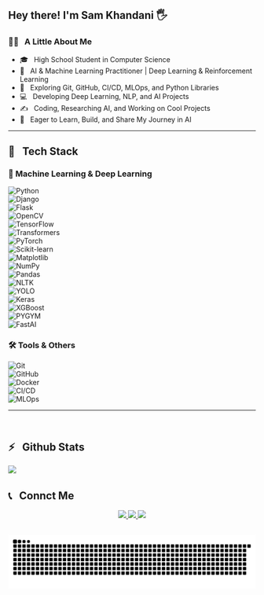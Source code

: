 <h2>Hey there! I'm Sam Khandani 🖐</h2>

<h3>👨‍💻 &nbsp; A Little About Me</h3>

<ul>
  <li>🎓 &nbsp; High School Student in Computer Science</li>
  <li>💼 &nbsp; AI & Machine Learning Practitioner | Deep Learning & Reinforcement Learning</li>
  <li>🌱 &nbsp; Exploring Git, GitHub, CI/CD, MLOps, and Python Libraries</li>
  <li>💻 &nbsp; Developing Deep Learning, NLP, and AI Projects</li>
  <li>✍️ &nbsp; Coding, Researching AI, and Working on Cool Projects</li>
  <li>🚀 &nbsp; Eager to Learn, Build, and Share My Journey in AI</li>
</ul>

<hr>



<h2>🔧 &nbsp; Tech Stack</h2>

### 🧠 Machine Learning & Deep Learning  
![Python](https://img.shields.io/badge/Python-3776AB?style=for-the-badge&logo=python&logoColor=white)  
![Django](https://img.shields.io/badge/Django-092E20?style=for-the-badge&logo=django&logoColor=white)  
![Flask](https://img.shields.io/badge/Flask-000000?style=for-the-badge&logo=flask&logoColor=white)  
![OpenCV](https://img.shields.io/badge/OpenCV-5C3EE8?style=for-the-badge&logo=opencv&logoColor=white)  
![TensorFlow](https://img.shields.io/badge/TensorFlow-FF6F00?style=for-the-badge&logo=tensorflow&logoColor=white)  
![Transformers](https://img.shields.io/badge/Transformers-FF4F00?style=for-the-badge&logo=transformers&logoColor=white)  
![PyTorch](https://img.shields.io/badge/PyTorch-EE4C2C?style=for-the-badge&logo=pytorch&logoColor=white)  
![Scikit-learn](https://img.shields.io/badge/Scikit--learn-F7931E?style=for-the-badge&logo=scikit-learn&logoColor=white)  
![Matplotlib](https://img.shields.io/badge/Matplotlib-11557C?style=for-the-badge&logo=matplotlib&logoColor=white)  
![NumPy](https://img.shields.io/badge/NumPy-013243?style=for-the-badge&logo=numpy&logoColor=white)  
![Pandas](https://img.shields.io/badge/Pandas-150458?style=for-the-badge&logo=pandas&logoColor=white)  
![NLTK](https://img.shields.io/badge/NLTK-FF4A0D?style=for-the-badge&logo=nltk&logoColor=white)  
![YOLO](https://img.shields.io/badge/YOLO-FF3D00?style=for-the-badge&logo=yolo&logoColor=white)  
![Keras](https://img.shields.io/badge/Keras-D00000?style=for-the-badge&logo=keras&logoColor=white)  
![XGBoost](https://img.shields.io/badge/XGBoost-FF9900?style=for-the-badge&logo=xgboost&logoColor=white)  
![PYGYM](https://img.shields.io/badge/pyGYM-66B032?style=for-the-badge&logo=lightgbm&logoColor=white)  
![FastAI](https://img.shields.io/badge/FastAI-0000FF?style=for-the-badge&logo=fastai&logoColor=white)  

### 🛠️ Tools & Others  
![Git](https://img.shields.io/badge/Git-F05032?style=for-the-badge&logo=git&logoColor=white)  
![GitHub](https://img.shields.io/badge/GitHub-181717?style=for-the-badge&logo=github&logoColor=white)  
![Docker](https://img.shields.io/badge/Docker-2496ED?style=for-the-badge&logo=docker&logoColor=white)  
![CI/CD](https://img.shields.io/badge/CI%2FCD-000000?style=for-the-badge&logo=gitlab&logoColor=white)  
![MLOps](https://img.shields.io/badge/MLOps-FFB8B8?style=for-the-badge&logo=google-cloud&logoColor=white)  
 

---


<br />

<h2>⚡️ &nbsp; Github Stats</h2>

<a href="https://github.com/sabzlearn-ir">
  <img  src="https://github-readme-stats.vercel.app/api?username=sabzlearn-ir&show_icons=true&theme=radical" />
</a>

<h2>📞 &nbsp; Connct Me </h2>

<p align="center">
  <a href="https://www.linkedin.com/in/sam-khandani-022520353/">
    <img src="https://img.shields.io/badge/LinkedIn-@SamKhandani-0077B5?style=flat&logo=linkedin&logoColor=white" />
  </a>
  <a href="https://instagram.com/SamKhandani_dev/">
    <img src="https://img.shields.io/badge/Instagram-SamKhandani_dev-red?style=flat&logo=instagram" />
  </a>
  <a href="https://t.me/SamKhandani_dev/">
    <img src="https://img.shields.io/badge/Telegram-@SamKhandani_dev-blue?style=flat&logo=telegram" />
  </a>
</p>




<br />


<img align="center" src="https://raw.githubusercontent.com/imrrobat/imrrobat/d1b244e170d2b75fdda3efd499eaaf163f7a617c/images/github-contribution-grid-snake.svg" />

